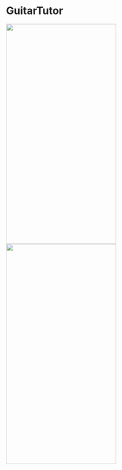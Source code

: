# GuitarTutor


<img src="https://github.com/Meeseek5/GuitarTutor/assets/68239893/92c9319d-a8c5-4c6f-bc13-12970048828c" width="300" height="600">
<img src="https://github.com/Meeseek5/GuitarTutor/assets/68239893/3e0402ce-0493-4925-861a-3d549de26e6e" width="300" height="600">
